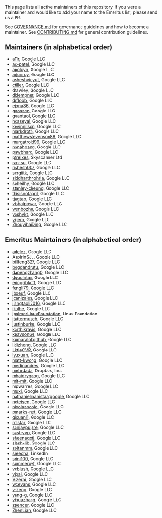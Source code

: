 This page lists all active maintainers of this repository. If you were a
maintainer and would like to add your name to the Emeritus list, please send us a
PR.

See [GOVERNANCE.md](https://github.com/grpc/grpc-community/blob/master/governance.md)
for governance guidelines and how to become a maintainer.
See [CONTRIBUTING.md](https://github.com/grpc/grpc-community/blob/master/CONTRIBUTING.md)
for general contribution guidelines.

## Maintainers (in alphabetical order)
<!-- go/keep-sorted start case=no -->

- [a11r](https://github.com/a11r), Google LLC
- [ac-patel](https://github.com/ac-patel), Google LLC
- [apolcyn](https://github.com/apolcyn), Google LLC
- [arjunroy](https://github.com/arjunroy), Google LLC
- [asheshvidyut](https://github.com/asheshvidyut), Google LLC
- [ctiller](https://github.com/ctiller), Google LLC
- [dfawley](https://github.com/dfawley), Google LLC
- [dklempner](https://github.com/dklempner), Google LLC
- [drfloob](https://github.com/drfloob), Google LLC
- [ejona86](https://github.com/ejona86), Google LLC
- [gnossen](https://github.com/gnossen), Google LLC
- [guantaol](https://github.com/guantaol), Google LLC
- [hcaseyal](https://github.com/hcaseyal), Google LLC
- [kevinnilson](https://github.com/kevinnilson), Google LLC
- [markdroth](https://github.com/markdroth), Google LLC
- [matthewstevenson88](https://github.com/matthewstevenson88), Google LLC
- [murgatroid99](https://github.com/murgatroid99), Google LLC
- [nanahpang](https://github.com/nanahpang), Google LLC
- [pawbhard](https://github.com/pawbhard), Google LLC
- [pfreixes](https://github.com/pfreixes), Skyscanner Ltd
- [ran-su](https://github.com/ran-su), Google LLC
- [rishesh007](https://github.com/rishesh007), Google LLC
- [sergiitk](https://github.com/sergiitk), Google LLC
- [siddharthnohria](https://github.com/siddharthnohria), Google LLC
- [soheilhy](https://github.com/soheilhy), Google LLC
- [stanley-cheung](https://github.com/stanley-cheung), Google LLC
- [thisisnotapril](https://github.com/thisisnotapril), Google LLC
- [tjagtap](https://github.com/tjagtap), Google LLC
- [vishalpowar](https://github.com/vishalpowar), Google LLC
- [wenbozhu](https://github.com/wenbozhu), Google LLC
- [yashykt](https://github.com/yashykt), Google LLC
- [yijiem](https://github.com/yijiem), Google LLC
- [ZhouyihaiDing](https://github.com/ZhouyihaiDing), Google LLC
<!-- go/keep-sorted end -->

## Emeritus Maintainers (in alphabetical order)
<!-- go/keep-sorted start case=no -->
- [adelez](https://github.com/adelez), Google LLC
- [AspirinSJL](https://github.com/AspirinSJL), Google LLC
- [billfeng327](https://github.com/billfeng327), Google LLC
- [bogdandrutu](https://github.com/bogdandrutu), Google LLC
- [dapengzhang0](https://github.com/dapengzhang0), Google LLC
- [dgquintas](https://github.com/dgquintas), Google LLC
- [ericgribkoff](https://github.com/ericgribkoff), Google LLC
- [fengli79](https://github.com/fengli79), Google LLC
- [jboeuf](https://github.com/jboeuf), Google LLC
- [jcanizales](https://github.com/jcanizales), Google LLC
- [jiangtaoli2016](https://github.com/jiangtaoli2016), Google LLC
- [jkolhe](https://github.com/jkolhe), Google LLC
- [jpalmerLinuxFoundation](https://github.com/jpalmerLinuxFoundation), Linux Foundation
- [jtattermusch](https://github.com/jtattermusch), Google LLC
- [justinburke](https://github.com/justinburke), Google LLC
- [karthikravis](https://github.com/karthikravis), Google LLC
- [kpayson64](https://github.com/kpayson64), Google LLC
- [kumaralokgithub](https://github.com/kumaralokgithub), Google LLC
- [lidizheng](https://github.com/lidizheng), Google LLC
- [LittleCVR](https://github.com/littlecvr), Google LLC
- [lyuxuan](https://github.com/lyuxuan), Google LLC
- [matt-kwong](https://github.com/matt-kwong), Google LLC
- [medinandres](https://github.com/medinandres), Google LLC
- [mehrdada](https://github.com/mehrdada), Dropbox, Inc.
- [mhaidrygoog](https://github.com/mhaidrygoog), Google LLC
- [mit-mit](https://github.com/mit-mit), Google LLC
- [mpwarres](https://github.com/mpwarres), Google LLC
- [muxi](https://github.com/muxi), Google LLC
- [nathanielmanistaatgoogle](https://github.com/nathanielmanistaatgoogle), Google LLC
- [ncteisen](https://github.com/ncteisen), Google LLC
- [nicolasnoble](https://github.com/nicolasnoble), Google LLC
- [pmarks-net](https://github.com/pmarks-net), Google LLC
- [qixuanl1](https://github.com/qixuanl1), Google LLC
- [rmstar](https://github.com/rmstar), Google LLC
- [sanjaypujare](https://github.com/sanjaypujare), Google LLC
- [sastryvp](https://github.com/sastryvp), Google LLC
- [sheenaqotj](https://github.com/sheenaqotj), Google LLC
- [slash-lib](https://github.com/slash-lib), Google LLC
- [soltanmm](https://github.com/soltanmm), Google LLC
- [sreecha](https://github.com/sreecha), LinkedIn
- [srini100](https://github.com/srini100), Google LLC
- [summerxyt](https://github.com/summerxyt), Google LLC
- [veblush](https://github.com/veblush), Google LLC
- [vjpai](https://github.com/vjpai), Google LLC
- [Vizerai](https://github.com/Vizerai), Google LLC
- [wcevans](https://github.com/wcevans), Google LLC
- [y-zeng](https://github.com/y-zeng), Google LLC
- [yang-g](https://github.com/yang-g), Google LLC
- [yihuazhang](https://github.com/yihuazhang), Google LLC
- [zpencer](https://github.com/zpencer), Google LLC
- [ZhenLian](https://github.com/ZhenLian), Google LLC
<!-- go/keep-sorted end -->
